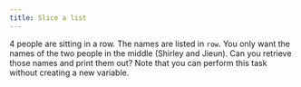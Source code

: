 ```yaml
---
title: Slice a list
---
```


4 people are sitting in a row. The names are listed in `row`. You only want the names of the two people in the middle (Shirley and Jieun). Can you retrieve those names and print them out? Note that you can perform this task without creating a new variable.
